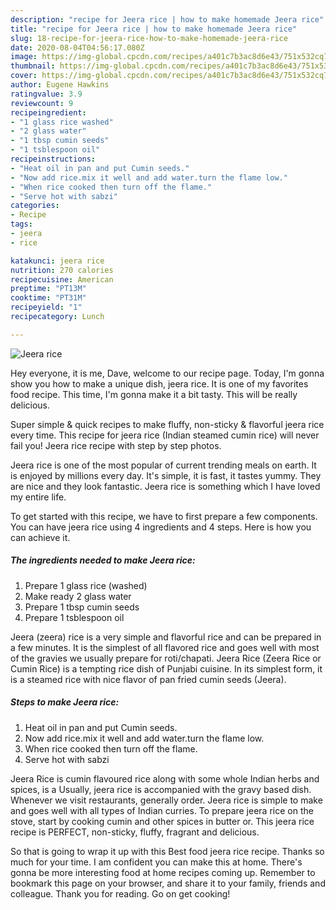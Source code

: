 ```yaml
---
description: "recipe for Jeera rice | how to make homemade Jeera rice"
title: "recipe for Jeera rice | how to make homemade Jeera rice"
slug: 18-recipe-for-jeera-rice-how-to-make-homemade-jeera-rice
date: 2020-08-04T04:56:17.080Z
image: https://img-global.cpcdn.com/recipes/a401c7b3ac8d6e43/751x532cq70/jeera-rice-recipe-main-photo.jpg
thumbnail: https://img-global.cpcdn.com/recipes/a401c7b3ac8d6e43/751x532cq70/jeera-rice-recipe-main-photo.jpg
cover: https://img-global.cpcdn.com/recipes/a401c7b3ac8d6e43/751x532cq70/jeera-rice-recipe-main-photo.jpg
author: Eugene Hawkins
ratingvalue: 3.9
reviewcount: 9
recipeingredient:
- "1 glass rice washed"
- "2 glass water"
- "1 tbsp cumin seeds"
- "1 tsblespoon oil"
recipeinstructions:
- "Heat oil in pan and put Cumin seeds."
- "Now add rice.mix it well and add water.turn the flame low."
- "When rice cooked then turn off the flame."
- "Serve hot with sabzi"
categories:
- Recipe
tags:
- jeera
- rice

katakunci: jeera rice 
nutrition: 270 calories
recipecuisine: American
preptime: "PT13M"
cooktime: "PT31M"
recipeyield: "1"
recipecategory: Lunch

---
```



![Jeera rice](https://img-global.cpcdn.com/recipes/a401c7b3ac8d6e43/751x532cq70/jeera-rice-recipe-main-photo.jpg)

Hey everyone, it is me, Dave, welcome to our recipe page. Today, I'm gonna show you how to make a unique dish, jeera rice. It is one of my favorites food recipe. This time, I'm gonna make it a bit tasty. This will be really delicious.

Super simple &amp; quick recipes to make fluffy, non-sticky &amp; flavorful jeera rice every time. This recipe for jeera rice (Indian steamed cumin rice) will never fail you! Jeera rice recipe with step by step photos.

Jeera rice is one of the most popular of current trending meals on earth. It is enjoyed by millions every day. It's simple, it is fast, it tastes yummy. They are nice and they look fantastic. Jeera rice is something which I have loved my entire life.


To get started with this recipe, we have to first prepare a few components. You can have jeera rice using 4 ingredients and 4 steps. Here is how you can achieve it.

<!--inarticleads1-->

##### The ingredients needed to make Jeera rice:

1. Prepare 1 glass rice (washed)
1. Make ready 2 glass water
1. Prepare 1 tbsp cumin seeds
1. Prepare 1 tsblespoon oil


Jeera (zeera) rice is a very simple and flavorful rice and can be prepared in a few minutes. It is the simplest of all flavored rice and goes well with most of the gravies we usually prepare for roti/chapati. Jeera Rice (Zeera Rice or Cumin Rice) is a tempting rice dish of Punjabi cuisine. In its simplest form, it is a steamed rice with nice flavor of pan fried cumin seeds (Jeera). 

<!--inarticleads2-->

##### Steps to make Jeera rice:

1. Heat oil in pan and put Cumin seeds.
1. Now add rice.mix it well and add water.turn the flame low.
1. When rice cooked then turn off the flame.
1. Serve hot with sabzi


Jeera Rice is cumin flavoured rice along with some whole Indian herbs and spices, is a Usually, jeera rice is accompanied with the gravy based dish. Whenever we visit restaurants, generally order. Jeera rice is simple to make and goes well with all types of Indian curries. To prepare jeera rice on the stove, start by cooking cumin and other spices in butter or. This jeera rice recipe is PERFECT, non-sticky, fluffy, fragrant and delicious. 

So that is going to wrap it up with this Best food jeera rice recipe. Thanks so much for your time. I am confident you can make this at home. There's gonna be more interesting food at home recipes coming up. Remember to bookmark this page on your browser, and share it to your family, friends and colleague. Thank you for reading. Go on get cooking!
